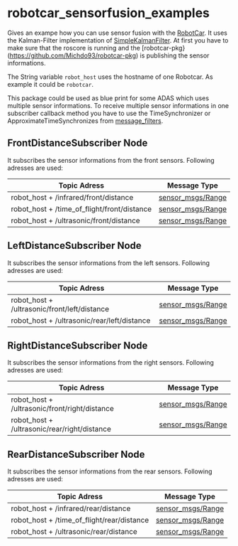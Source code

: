 # robotcar_sensorfusion_examples

Gives an exampe how you can use sensor fusion with the [RobotCar](https://github.com/Michdo93/robotcar). It uses the Kalman-Filter implementation of [SimpleKalmanFilter](https://github.com/Michdo93/SimpleKalmanFilter-Python). At first you have to make sure that the roscore is running and the [robotcar-pkg}(https://github.com/Michdo93/robotcar-pkg) is publishing the sensor informations.

The String variable `robot_host` uses the hostname of one Robotcar. As example it could be `robotcar`.

This package could be used as blue print for some ADAS which uses multiple sensor informations. To receive multiple sensor informations in one subscriber callback method you have to use the TimeSynchronizer or ApproximateTimeSynchronizes from [message_filters](http://wiki.ros.org/message_filters).

## FrontDistanceSubscriber Node

It subscribes the sensor informations from the front sensors. Following adresses are used:

|                  Topic Adress                |      Message Type   |
|--------------------------------------------- | --------------------|
|robot_host + /infrared/front/distance         | [sensor_msgs/Range](http://docs.ros.org/en/api/sensor_msgs/html/msg/Range.html)  |
|robot_host + /time_of_flight/front/distance   | [sensor_msgs/Range](http://docs.ros.org/en/api/sensor_msgs/html/msg/Range.html)  |
|robot_host + /ultrasonic/front/distance       | [sensor_msgs/Range](http://docs.ros.org/en/api/sensor_msgs/html/msg/Range.html)  |

## LeftDistanceSubscriber Node

It subscribes the sensor informations from the left sensors. Following adresses are used:

|                  Topic Adress                |      Message Type   |
|--------------------------------------------- | --------------------|
|robot_host + /ultrasonic/front/left/distance  | [sensor_msgs/Range](http://docs.ros.org/en/api/sensor_msgs/html/msg/Range.html)  |
|robot_host + /ultrasonic/rear/left/distance   | [sensor_msgs/Range](http://docs.ros.org/en/api/sensor_msgs/html/msg/Range.html)  |

## RightDistanceSubscriber Node

It subscribes the sensor informations from the right sensors. Following adresses are used:


|                  Topic Adress                |      Message Type   |
|--------------------------------------------- | --------------------|
|robot_host + /ultrasonic/front/right/distance | [sensor_msgs/Range](http://docs.ros.org/en/api/sensor_msgs/html/msg/Range.html)  |
|robot_host + /ultrasonic/rear/right/distance  | [sensor_msgs/Range](http://docs.ros.org/en/api/sensor_msgs/html/msg/Range.html)  |

## RearDistanceSubscriber Node

It subscribes the sensor informations from the rear sensors. Following adresses are used:


|                  Topic Adress                |      Message Type   |
|--------------------------------------------- | --------------------|
|robot_host + /infrared/rear/distance          | [sensor_msgs/Range](http://docs.ros.org/en/api/sensor_msgs/html/msg/Range.html)  |
|robot_host + /time_of_flight/rear/distance    | [sensor_msgs/Range](http://docs.ros.org/en/api/sensor_msgs/html/msg/Range.html)  |
|robot_host + /ultrasonic/rear/distance        | [sensor_msgs/Range](http://docs.ros.org/en/api/sensor_msgs/html/msg/Range.html)  |

